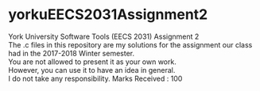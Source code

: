 # yorkuEECS2031Assignment2
York University Software Tools (EECS 2031) Assignment 2 <br>
The .c files in this repository are my solutions for the assignment our class had in the 2017-2018 Winter semester.<br>
You are not allowed to present it as your own work. <br>
However, you can use it to have an idea in general. <br>
I do not take any responsibility. Marks Received : 100 <br>
